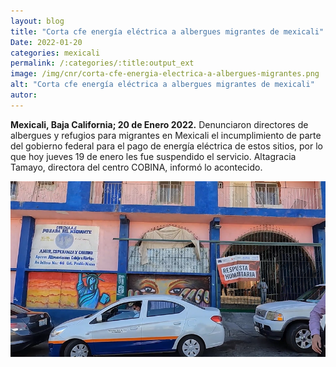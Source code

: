 ```yaml
---
layout: blog
title: "Corta cfe energía eléctrica a albergues migrantes de mexicali"
Date: 2022-01-20
categories: mexicali
permalink: /:categories/:title:output_ext
image: /img/cnr/corta-cfe-energia-electrica-a-albergues-migrantes.png
alt: "Corta cfe energía eléctrica a albergues migrantes de mexicali"
autor:
---
```


**Mexicali, Baja California; 20 de Enero 2022.** 
Denunciaron directores de albergues y refugios para migrantes en Mexicali el incumplimiento de parte del gobierno federal para el pago de energía eléctrica de estos sitios, por lo que hoy jueves 19 de enero les fue suspendido el servicio. Altagracia Tamayo, directora del centro COBINA, informó lo acontecido.

<div id="carouselExampleSlidesOnly" class="carousel slide" data-ride="carousel">
  <div class="carousel-inner">
    <div class="carousel-item active">
       <img class="d-block w-100" src="/img/cnr/corta-cfe-energia-electrica-a-albergues-migrantes.png" loading="lazy"  alt="Corta cfe energía eléctrica a albergues migrantes de mexicali">
    </div>
  </div>
</div>